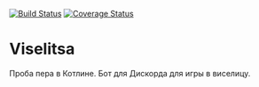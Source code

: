 [![Build Status](https://travis-ci.com/ChSergeiG/Viselitsa.svg?branch=master)](https://travis-ci.com/ChSergeiG/Viselitsa)
[![Coverage Status](https://coveralls.io/repos/github/ChSergeiG/Viselitsa/badge.svg?branch=master)](https://coveralls.io/github/ChSergeiG/Viselitsa?branch=master)

# Viselitsa

Проба пера в Котлине. Бот для Дискорда для игры в виселицу.
